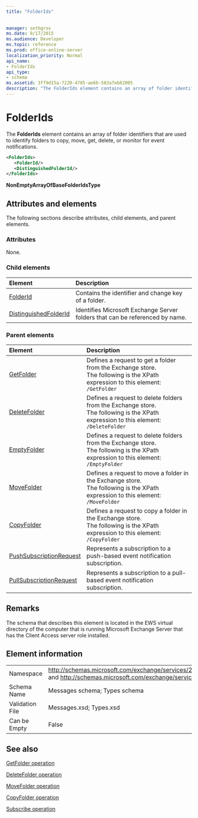 ```yaml
---
title: "FolderIds"
 
 
manager: sethgros
ms.date: 9/17/2015
ms.audience: Developer
ms.topic: reference
ms.prod: office-online-server
localization_priority: Normal
api_name:
- FolderIds
api_type:
- schema
ms.assetid: 3ff9d15a-7220-4785-ae6b-583a7eb82005
description: "The FolderIds element contains an array of folder identifiers that are used to identify folders to copy, move, get, delete, or monitor for event notifications."
---
```


# FolderIds

The **FolderIds** element contains an array of folder identifiers that are used to identify folders to copy, move, get, delete, or monitor for event notifications. 
  
```xml
<FolderIds>
   <FolderId/>
   <DistinguishedFolderId/>
</FolderIds>
```

 **NonEmptyArrayOfBaseFolderIdsType**
## Attributes and elements

The following sections describe attributes, child elements, and parent elements.
  
### Attributes

None.
  
### Child elements

|**Element**|**Description**|
|:-----|:-----|
|[FolderId](folderid.md) <br/> |Contains the identifier and change key of a folder.  <br/> |
|[DistinguishedFolderId](distinguishedfolderid.md) <br/> |Identifies Microsoft Exchange Server folders that can be referenced by name.  <br/> |
   
### Parent elements

|**Element**|**Description**|
|:-----|:-----|
|[GetFolder](getfolder.md) <br/> |Defines a request to get a folder from the Exchange store.  <br/> The following is the XPath expression to this element:  `/GetFolder` <br/> |
|[DeleteFolder](deletefolder.md) <br/> |Defines a request to delete folders from the Exchange store.  <br/> The following is the XPath expression to this element:  `/DeleteFolder` <br/> |
|[EmptyFolder](emptyfolder.md) <br/> |Defines a request to delete folders from the Exchange store.  <br/> The following is the XPath expression to this element:  `/EmptyFolder` <br/> |
|[MoveFolder](movefolder.md) <br/> |Defines a request to move a folder in the Exchange store.  <br/> The following is the XPath expression to this element:  `/MoveFolder` <br/> |
|[CopyFolder](copyfolder.md) <br/> |Defines a request to copy a folder in the Exchange store.  <br/> The following is the XPath expression to this element:  `/CopyFolder` <br/> |
|[PushSubscriptionRequest](pushsubscriptionrequest.md) <br/> |Represents a subscription to a push-based event notification subscription.  <br/> |
|[PullSubscriptionRequest](pullsubscriptionrequest.md) <br/> |Represents a subscription to a pull-based event notification subscription.  <br/> |
   
## Remarks

The schema that describes this element is located in the EWS virtual directory of the computer that is running Microsoft Exchange Server that has the Client Access server role installed.
  
## Element information

|||
|:-----|:-----|
|Namespace  <br/> |http://schemas.microsoft.com/exchange/services/2006/messages and http://schemas.microsoft.com/exchange/services/2006/types  <br/> |
|Schema Name  <br/> |Messages schema; Types schema  <br/> |
|Validation File  <br/> |Messages.xsd; Types.xsd  <br/> |
|Can be Empty  <br/> |False  <br/> |
   
## See also



[GetFolder operation](getfolder-operation.md)
  
[DeleteFolder operation](deletefolder-operation.md)
  
[MoveFolder operation](movefolder-operation.md)
  
[CopyFolder operation](copyfolder-operation.md)
  
[Subscribe operation](subscribe-operation.md)

